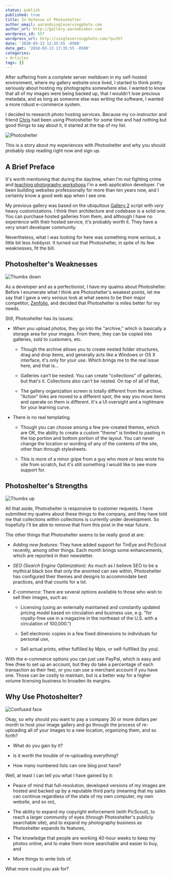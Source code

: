 ```yaml
---
status: publish
published: true
title: In Defense of Photoshelter
author_email: aaron@singleservingphoto.com
author_url: http://gallery.aaronbieber.com
wordpress_id: 557
wordpress_url: http://singleservingphoto.com/?p=557
date: '2010-03-13 12:35:55 -0500'
date_gmt: '2010-03-13 17:35:55 -0500'
categories:
- Articles
tags: []
---
```


After suffering from a complete server meltdown in my self-hosted environment,
where my gallery website once lived, I started to think pretty seriously about
hosting my photographs somewhere else. I wanted to know that all of my images
were being backed up, that I wouldn't lose precious metadata, and as long as
someone else was writing the software, I wanted a more robust e-commerce system.

I decided to research photo hosting services. Because my co-instructor and
friend [Chris](http://curiouslens.com) had been using Photoshelter for some time
and had nothing but good things to say about it, it started at the top of my
list.

![](/wp-content/uploads/2010/03/photoshelter.gif "Photoshelter")

This is a story about my experiences with Photoshelter and why you should
probably stop reading right now and sign up. <!--more-->

## A Brief Preface

It's worth mentioning that during the daytime, when I'm not fighting crime
and [teaching photography workshops](http://artphotoworkshops.com,) I'm a web
application developer. I've been building websites professionally for more than
ten years now, and I certainly know a good web app when I see one.

My previous gallery was based on the
ubiquitous [Gallery 2](http://gallery.menalto.com/) script with _very_ heavy
customizations. I think their architecture and codebase is a solid one.  You can
purchase hosted galleries from them, and although I have no experience with
their hosted service, it's probably worth it. They have a very smart developer
community.

Nevertheless, what I was looking for here was something more _serious_, a little
bit less _hobbyist_. It turned out that Photoshelter, in spite of its few
weaknesses, fit the bill.

## Photoshelter's Weaknesses

![](/wp-content/uploads/2010/03/Thumbs-down.jpg "Thumbs down")

As a developer and as a perfectionist, I have my qualms about
Photoshelter. Before I enumerate what I think are Photoshelter's weakest points,
let me say that I gave a very serious look at what seems to be their major
competitor, [Zenfolio](http://zenfolio.com), and decided that Photoshelter is
miles better for my needs.

Still, Photoshelter has its issues:

* When you upload photos, they go into the "archive," which is basically a
  storage area for your images. From there, they can be copied into galleries,
  sold to customers, etc.

  * Though the archive allows you to create nested folder structures, drag and
    drop items, and generally acts like a Windows or OS X interface, it's only
    for your use. Which brings me to the real issue here, and that is...

  * Galleries can't be nested. You can create "collections" of galleries, but
    that's it. Collections also can't be nested. On top of all of that,

  * The gallery organization screen is totally different from the
    archive. "Action" links are moved to a different spot, the way you move items
    and operate on them is different. It's a UI oversight and a nightmare for your
    learning curve.

* There is no real templating.

  * Though you can choose among a few pre-created themes, which are OK, the
    ability to create a custom "theme" is limited to pasting in the top portion
    and bottom portion of the layout. You can never change the location or
    wording of any of the contents of the site, other than through stylesheets.

  * This is more of a minor gripe from a guy who more or less wrote his site
    from scratch, but it's still something I would like to see more support for.

## Photoshelter's Strengths

![](/wp-content/uploads/2010/03/Thumbs-up.jpg "Thumbs up")

All that aside, Photoshelter is responsive to customer requests. I have
submitted my qualms about these things to the company, and they have
told me that collections within collections is currently under
development. So hopefully I'll be able to remove that from this post in
the near future.

The other things that Photoshelter seems to be really good at are:

* *Adding new features*: They have added support for TinEye and PicScout
  recently, among other things. Each month brings some enhancements, which are
  reported in their newsletter.

* *SEO (Search Engine Optimization)*: As much as I believe SEO to be a mythical
  black box that only the anointed can see within, Photoshelter has configured
  their themes and designs to accommodate best practices, and that counts for a
  lot.

* *E-commerce*: There are several options available to those who
  wish to sell their images, such as:

  * Licensing (using an externally maintained and constantly updated pricing
    model based on circulation and business use, e.g. "for royalty-free use in a
    magazine in the northeast of the U.S. with a circulation of 100,000.")

  * Sell electronic copies in a few fixed dimensions to individuals for personal
    use,

  * Sell actual prints, either fulfilled by Mpix, or self-fulfilled (by you).

With the e-commerce options you can just use PayPal, which is easy and
free (free to set up an account, but they do take a percentage of each
transaction as their fee), or you can use a merchant account if you have
one. Those can be costly to maintain, but is a better way for a higher
volume licensing business to broaden its margins.

## Why Use Photoshelter?

![](/wp-content/uploads/2010/03/Confused-face-e1268404997164-266x300.jpg "Confused face")

Okay, so why should you want to pay a company 30 or more dollars per
month to host your image gallery and go through the process of
re-uploading all of your images to a new location, organizing them, and
so forth?

* What do you gain by it?

* Is it worth the trouble of re-uploading everything?

* How many numbered lists can one blog post have?

Well, at least I can tell you what I have gained by it:

* Peace of mind that full-resolution, developed versions of my images are hosted
  and backed up by a reputable third party (meaning that my sales can continue
  regardless of the state of my own computer, my own website, and so on),

* The ability to expand my copyright enforcement (with PicScout), to reach a
  larger community of eyes (through Photoshelter's publicly searchable site),
  and to expand my photography business as Photoshelter expands its features,

* The knowledge that people are working 40-hour weeks to keep my photos online,
  and to make them more searchable and easier to buy, and

* More things to write lists of.

What more could you ask for?
